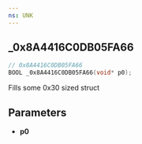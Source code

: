```yaml
---
ns: UNK
---
```

## _0x8A4416C0DB05FA66

```c
// 0x8A4416C0DB05FA66
BOOL _0x8A4416C0DB05FA66(void* p0);
```

Fills some 0x30 sized struct

## Parameters
* **p0**

